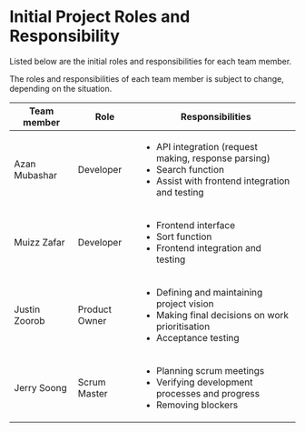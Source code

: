 # Initial Project Roles and Responsibility

Listed below are the initial roles and responsibilities for each team member.

The roles and responsibilities of each team member is subject to change, depending on the situation.

| Team member   | Role          | Responsibilities |
|---------------|---------------|------------------|
| Azan Mubashar | Developer     | <ul><li>API integration (request making, response parsing)</li><li>Search function</li><li>Assist with frontend integration and testing</li></ul> |              
| Muizz Zafar   | Developer     | <ul><li>Frontend interface</li><li>Sort function</li><li>Frontend integration and testing</li></ul> |
| Justin Zoorob | Product Owner | <ul><li>Defining and maintaining project vision</li><li>Making final decisions on work prioritisation</li><li>Acceptance testing</li></ul> |
| Jerry Soong   | Scrum Master  | <ul><li>Planning scrum meetings</li><li>Verifying development processes and progress</li><li>Removing blockers</li></ul> |